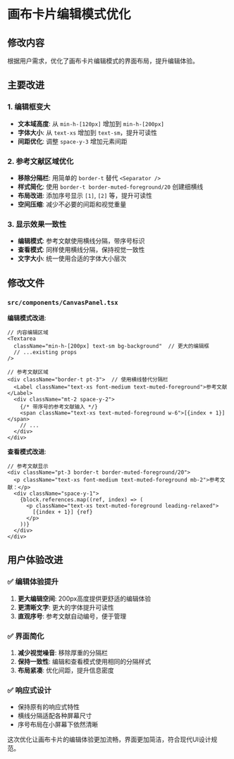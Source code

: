 # 画布卡片编辑模式优化

## 修改内容

根据用户需求，优化了画布卡片编辑模式的界面布局，提升编辑体验。

## 主要改进

### 1. 编辑框变大
- **文本域高度**: 从 `min-h-[120px]` 增加到 `min-h-[200px]`
- **字体大小**: 从 `text-xs` 增加到 `text-sm`，提升可读性
- **间距优化**: 调整 `space-y-3` 增加元素间距

### 2. 参考文献区域优化
- **移除分隔栏**: 用简单的 `border-t` 替代 `<Separator />`
- **样式简化**: 使用 `border-t border-muted-foreground/20` 创建细横线
- **布局改进**: 添加序号显示 `[1]`, `[2]` 等，提升可读性
- **空间压缩**: 减少不必要的间距和视觉重量

### 3. 显示效果一致性
- **编辑模式**: 参考文献使用横线分隔，带序号标识
- **查看模式**: 同样使用横线分隔，保持视觉一致性
- **文字大小**: 统一使用合适的字体大小层次

## 修改文件

### `src/components/CanvasPanel.tsx`

**编辑模式改进**:
```tsx
// 内容编辑区域
<Textarea
  className="min-h-[200px] text-sm bg-background"  // 更大的编辑框
  // ...existing props
/>

// 参考文献区域
<div className="border-t pt-3">  // 使用横线替代分隔栏
  <Label className="text-xs font-medium text-muted-foreground">参考文献</Label>
  <div className="mt-2 space-y-2">
    {/* 带序号的参考文献输入 */}
    <span className="text-xs text-muted-foreground w-6">[{index + 1}]</span>
    // ...
  </div>
</div>
```

**查看模式改进**:
```tsx
// 参考文献显示
<div className="pt-3 border-t border-muted-foreground/20">
  <p className="text-xs font-medium text-muted-foreground mb-2">参考文献：</p>
  <div className="space-y-1">
    {block.references.map((ref, index) => (
      <p className="text-xs text-muted-foreground leading-relaxed">
        [{index + 1}] {ref}
      </p>
    ))}
  </div>
</div>
```

## 用户体验改进

### ✅ 编辑体验提升
1. **更大编辑空间**: 200px高度提供更舒适的编辑体验
2. **更清晰文字**: 更大的字体提升可读性
3. **直观序号**: 参考文献自动编号，便于管理

### ✅ 界面简化
1. **减少视觉噪音**: 移除厚重的分隔栏
2. **保持一致性**: 编辑和查看模式使用相同的分隔样式
3. **布局紧凑**: 优化间距，提升信息密度

### ✅ 响应式设计
- 保持原有的响应式特性
- 横线分隔适配各种屏幕尺寸
- 序号布局在小屏幕下依然清晰

这次优化让画布卡片的编辑体验更加流畅，界面更加简洁，符合现代UI设计规范。
